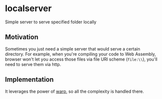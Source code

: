 # localserver
Simple server to serve specified folder locally

## Motivation

Sometimes you just need a simple server that would serve a certain directory. For example, when you're compiling your code to Web Assembly, browser won't let you access those files via file URI scheme (```file:\\```), you'll need to serve them via http.

## Implementation

It leverages the power of [warp](https://github.com/seanmonstar/warp), so all the complexity is handled there.
